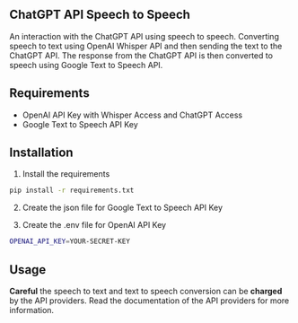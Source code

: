## ChatGPT API Speech to Speech
An interaction with the ChatGPT API using speech to speech.
Converting speech to text using OpenAI Whisper API and then sending the text to the ChatGPT API. 
The response from the ChatGPT API is then converted to speech using Google Text to Speech API.

## Requirements
- OpenAI API Key with Whisper Access and ChatGPT Access
- Google Text to Speech API Key

## Installation
1. Install the requirements
```bash
pip install -r requirements.txt
```
2. Create the json file for Google Text to Speech API Key

3. Create the .env file for OpenAI API Key
```bash
OPENAI_API_KEY=YOUR-SECRET-KEY
```

## Usage
**Careful** the speech to text and text to speech conversion can be **charged** by the API providers.
Read the documentation of the API providers for more information.
